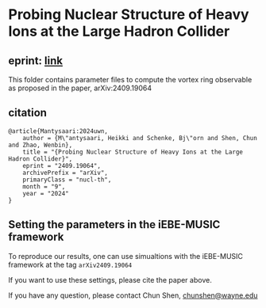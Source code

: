 # Probing Nuclear Structure of Heavy Ions at the Large Hadron Collider

## eprint: [link](https://arxiv.org/abs/2409.19064)

This folder contains parameter files to compute the vortex ring observable
as proposed in the paper, arXiv:2409.19064

## citation

```
@article{Mantysaari:2024uwn,
    author = {M\"antysaari, Heikki and Schenke, Bj\"orn and Shen, Chun and Zhao, Wenbin},
    title = "{Probing Nuclear Structure of Heavy Ions at the Large Hadron Collider}",
    eprint = "2409.19064",
    archivePrefix = "arXiv",
    primaryClass = "nucl-th",
    month = "9",
    year = "2024"
}
```

## Setting the parameters in the iEBE-MUSIC framework

To reproduce our results, one can use simualtions with the iEBE-MUSIC
framework at the tag `arXiv2409.19064`

If you want to use these settings, please cite the paper above.

If you have any question, please contact Chun Shen, chunshen@wayne.edu
